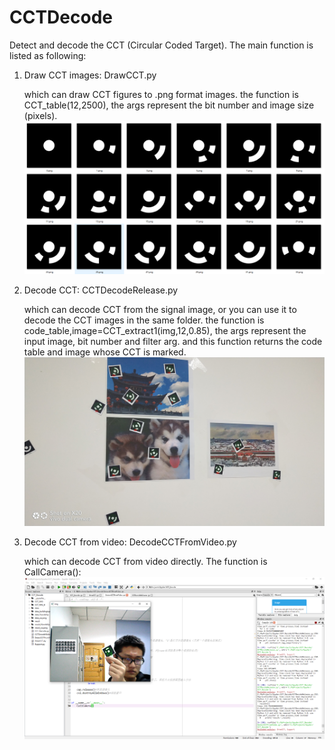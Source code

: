 # CCTDecode
 Detect and decode the CCT (Circular Coded Target).
The main function is listed as following:

1. Draw CCT images: DrawCCT.py

   which can draw CCT figures to .png format images. the function is CCT_table(12,2500), the args represent the bit number and image size (pixels).
![Image text](https://github.com/poxiao2/image-store/blob/master/cct14.png)
   
2. Decode CCT: CCTDecodeRelease.py

   which can decode CCT from the signal image, or you can use it to decode the CCT images in the same folder.
   the function is code_table,image=CCT_extract1(img,12,0.85), the args represent the input image, bit number and filter arg. and this function returns the code table and image whose CCT is marked.
![Image text](https://github.com/poxiao2/image-store/blob/master/cct6.jpg)
   
3. Decode CCT from video: DecodeCCTFromVideo.py

   which can decode CCT from video directly. The function is CallCamera():
![Image text](https://github.com/poxiao2/image-store/blob/master/20191219223602.png)
